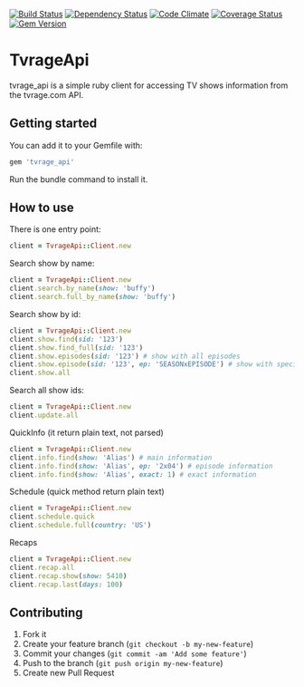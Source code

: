[![Build Status](https://travis-ci.org/wafcio/tvrage_api.png?branch=master)](https://travis-ci.org/wafcio/tvrage_api)
[![Dependency Status](https://gemnasium.com/wafcio/tvrage_api.png)](https://gemnasium.com/wafcio/tvrage_api)
[![Code Climate](https://codeclimate.com/github/wafcio/tvrage_api.png)](https://codeclimate.com/github/wafcio/tvrage_api)
[![Coverage Status](https://coveralls.io/repos/wafcio/tvrage_api/badge.png)](https://coveralls.io/r/wafcio/tvrage_api)
[![Gem Version](https://badge.fury.io/rb/tvrage_api.png)](http://badge.fury.io/rb/tvrage_api)

# TvrageApi

tvrage_api is a simple ruby client for accessing TV shows information from the tvrage.com API.

## Getting started

You can add it to your Gemfile with:

```ruby
gem 'tvrage_api'
```
Run the bundle command to install it.

## How to use

There is one entry point:

```ruby
client = TvrageApi::Client.new
```

Search show by name:

```ruby
client = TvrageApi::Client.new
client.search.by_name(show: 'buffy')
client.search.full_by_name(show: 'buffy')
```

Search show by id:

```ruby
client = TvrageApi::Client.new
client.show.find(sid: '123')
client.show.find_full(sid: '123')
client.show.episodes(sid: '123') # show with all episodes
client.show.episode(sid: '123', ep: 'SEASONxEPISODE') # show with specific episode
client.show.all
```

Search all show ids:

```ruby
client = TvrageApi::Client.new
client.update.all
```

QuickInfo (it return plain text, not parsed)

```ruby
client = TvrageApi::Client.new
client.info.find(show: 'Alias') # main information
client.info.find(show: 'Alias', ep: '2x04') # episode information
client.info.find(show: 'Alias', exact: 1) # exact information
```

Schedule (quick method return plain text)

```ruby
client = TvrageApi::Client.new
client.schedule.quick
client.schedule.full(country: 'US')
```

Recaps

```ruby
client = TvrageApi::Client.new
client.recap.all
client.recap.show(show: 5410)
client.recap.last(days: 100)
```

## Contributing

1. Fork it
2. Create your feature branch (`git checkout -b my-new-feature`)
3. Commit your changes (`git commit -am 'Add some feature'`)
4. Push to the branch (`git push origin my-new-feature`)
5. Create new Pull Request
